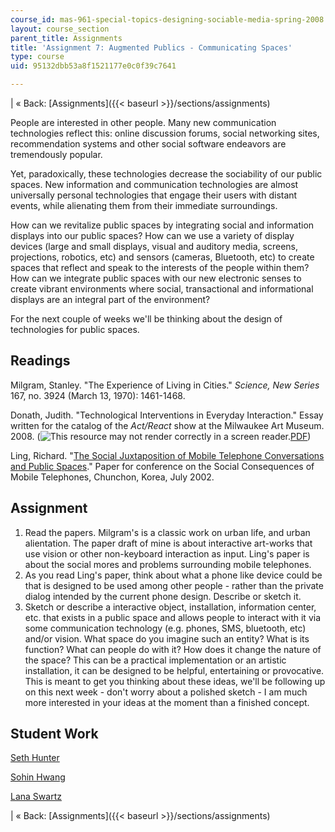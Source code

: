 ```yaml
---
course_id: mas-961-special-topics-designing-sociable-media-spring-2008
layout: course_section
parent_title: Assignments
title: 'Assignment 7: Augmented Publics - Communicating Spaces'
type: course
uid: 95132dbb53a8f1521177e0c0f39c7641

---
```


| « Back: [Assignments]({{< baseurl >}}/sections/assignments) 

People are interested in other people. Many new communication technologies reflect this: online discussion forums, social networking sites, recommendation systems and other social software endeavors are tremendously popular.

Yet, paradoxically, these technologies decrease the sociability of our public spaces. New information and communication technologies are almost universally personal technologies that engage their users with distant events, while alienating them from their immediate surroundings.

How can we revitalize public spaces by integrating social and information displays into our public spaces? How can we use a variety of display devices (large and small displays, visual and auditory media, screens, projections, robotics, etc) and sensors (cameras, Bluetooth, etc) to create spaces that reflect and speak to the interests of the people within them? How can we integrate public spaces with our new electronic senses to create vibrant environments where social, transactional and informational displays are an integral part of the environment?

For the next couple of weeks we'll be thinking about the design of technologies for public spaces.

Readings
--------

Milgram, Stanley. "The Experience of Living in Cities." _Science, New Series_ 167, no. 3924 (March 13, 1970): 1461-1468.

Donath, Judith. "Technological Interventions in Everyday Interaction." Essay written for the catalog of the _Act/React_ show at the Milwaukee Art Museum. 2008. (![This resource may not render correctly in a screen reader.](/images/inacessible.gif)[PDF](http://smg.media.mit.edu/papers/Donath/EverydayInteractions.finaldraft.pdf))

Ling, Richard. "[The Social Juxtaposition of Mobile Telephone Conversations and Public Spaces](http://www.academia.edu/1048257/The_social_juxtaposition_of_mobile_telephone_conversations_and_public_spaces)." Paper for conference on the Social Consequences of Mobile Telephones, Chunchon, Korea, July 2002.

Assignment
----------

1.  Read the papers. Milgram's is a classic work on urban life, and urban alientation. The paper draft of mine is about interactive art-works that use vision or other non-keyboard interaction as input. Ling's paper is about the social mores and problems surrounding mobile telephones.
2.  As you read Ling's paper, think about what a phone like device could be that is designed to be used among other people - rather than the private dialog intended by the current phone design. Describe or sketch it.
3.  Sketch or describe a interactive object, installation, information center, etc. that exists in a public space and allows people to interact with it via some communication technology (e.g. phones, SMS, bluetooth, etc) and/or vision. What space do you imagine such an entity? What is its function? What can people do with it? How does it change the nature of the space? This can be a practical implementation or an artistic installation, it can be designed to be helpful, entertaining or provocative. This is meant to get you thinking about these ideas, we'll be following up on this next week - don't worry about a polished sketch - I am much more interested in your ideas at the moment than a finished concept.

Student Work
------------

[Seth Hunter](http://designingsociablemedia.blogspot.com/2008/04/augmented-interaction-communication.html)

[Sohin Hwang](http://dsm2008.blogspot.com/2008/04/assignment-augmented-interaction-part-1.html)

[Lana Swartz](http://designingsociablemedia08.blogspot.com/2008/04/augmented-interaction-1-cities-art-and.html)

| « Back: [Assignments]({{< baseurl >}}/sections/assignments)